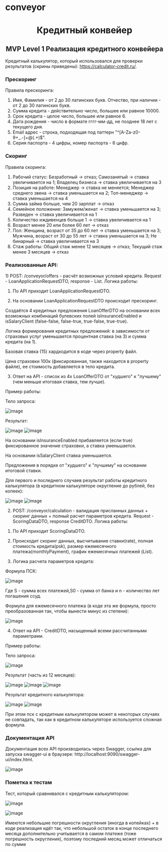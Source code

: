 # conveyor
<h1 align="center"> Кредитный конвейер </h1>
<h2 align="center"> MVP Level 1 Реализация кредитного конвейера </h2>

Кредитный калькулятор, который использовался для проверки результатов (скрины приведены): <a> https://calculator-credit.ru/</a>.

<h3> Прескоринг </h3>
Правила прескоринга:

1) Имя, Фамилия - от 2 до 30 латинских букв. Отчество, при наличии - от 2 до 30 латинских букв.
2) Сумма кредита - действительно число, большее или равное 10000.
3) Срок кредита - целое число, большее или равное 6.
4) Дата рождения - число в формате гггг-мм-дд, не позднее 18 лет с текущего дня.
5) Email адрес - строка, подходящая под паттерн "^[A-Za-z0-9+_.-]+@(.+)$".
6) Серия паспорта - 4 цифры, номер паспорта - 6 цифр.

<h3> Скоринг </h3>
Правила скоринга:

1) Рабочий статус: Безработный → отказ; Самозанятый → ставка увеличивается на 1; Владелец бизнеса → ставка увеличивается на 3
2) Позиция на работе: Менеджер → ставка не меняется; Менеджер среднего звена → ставка уменьшается на 2; Топ-менеджер → ставка уменьшается на 4
3) Сумма займа больше, чем 20 зарплат → отказ
4) Семейное положение: Замужем/женат → ставка уменьшается на 3; Разведен → ставка увеличивается на 1
5) Количество иждивенцев больше 1 → ставка увеличивается на 1
6) Возраст менее 20 или более 60 лет → отказ
7) Пол: Женщина, возраст от 35 до 60 лет → ставка уменьшается на 3; Мужчина, возраст от 30 до 55 лет → ставка уменьшается на 3; Не бинарный → ставка увеличивается на 3
8) Стаж работы: Общий стаж менее 12 месяцев → отказ; Текущий стаж менее 3 месяцев → отказ

<h3> Реализованные API: </h3>
1) POST: /conveyor/offers - расчёт возможных условий кредита. Request - LoanApplicationRequestDTO, response - List<LoanOfferDTO>.
  Логика работы: 
  
  1. По API приходит LoanApplicationRequestDTO.

  2. На основании LoanApplicationRequestDTO происходит прескоринг. 
  
  Создаётся 4 кредитных предложения LoanOfferDTO на основании всех возможных комбинаций булевских полей isInsuranceEnabled и isSalaryClient (false-false, false-true, true-false, true-true). 
  
  Логика формирования кредитных предложений: в зависимости от страховых услуг уменьшается процентная ставка (на 3) и сумма кредита (на 1). 
  
  Базовая ставка (15) хардкодится в коде через property файл. 
  
  Цена страховки 100к (фиксированная, также находится в property файле), ее стоимость добавляется в тело кредита.

  3. Ответ на API - список из 4х LoanOfferDTO от "худшего" к "лучшему" (чем меньше итоговая ставка, тем лучше).

Пример работы:

Тело запроса:


![image](https://github.com/Sermjazhko/conveyor/assets/43463670/0c7c6aed-294b-40a0-8c6a-a188c4881875)

Результат:


![image](https://github.com/Sermjazhko/conveyor/assets/43463670/6117db8c-6551-4ab5-8dd5-7769391e9234)
![image](https://github.com/Sermjazhko/conveyor/assets/43463670/6ab6427d-9634-471b-bf5d-d10339405045)

На основании isInsuranceEnabled прибавляется (если true) фиксированное значение страховки, а ставка уменьшается.

На основании isSalaryClient ставка уменьшается. 

Предложения в порядке от "худшего" к "лучшему" на основании итоговой ставки.

Для первого и последнего случаев результат работы кредитного калькулятора (в кредитном калькуляторе округление до рублей, без копеек): 


![image](https://github.com/Sermjazhko/conveyor/assets/43463670/07567be3-acef-4f56-a865-5b384744ced0)
![image](https://github.com/Sermjazhko/conveyor/assets/43463670/1b1862ef-0c0e-4f05-9651-7d635b183e2d)

2) POST: /conveyor/calculation - валидация присланных данных + скоринг данных + полный расчет параметров кредита. Request - ScoringDataDTO, response CreditDTO.
Логика работы:

1. По API приходит ScoringDataDTO.

2. Происходит скоринг данных, высчитывание ставки(rate), полная стоимость кредита(psk), размер ежемесячного платежа(monthlyPayment), график ежемесячных платежей (List<PaymentScheduleElement>).

3. Логика расчета параметров кредита:

Формула ПСК:

![image](https://github.com/Sermjazhko/conveyor/assets/43463670/3db550a2-727d-43fb-86cd-c7d75e937e6c)

Где S - сумма всех платежей,S0 - сумма от банка и n - количество лет погашения ссуд.

Формула для ежемесячного платежа (в коде эта же формула, просто преобразованная так, чтобы вынести минус из степени):

![image](https://github.com/Sermjazhko/conveyor/assets/43463670/4d4af678-9dff-419a-8558-0dd9d864d1a1)
 
4. Ответ на API - CreditDTO, насыщенный всеми рассчитанными параметрами.

Пример работы:

Тело запроса:

![image](https://github.com/Sermjazhko/conveyor/assets/43463670/f5f78ce9-d9c1-4f0a-8705-8f6726d3d35f)

Результат (часть из 12 месяцев): 

![image](https://github.com/Sermjazhko/conveyor/assets/43463670/5c32b259-b8c5-4617-aa88-120a67a78356)
![image](https://github.com/Sermjazhko/conveyor/assets/43463670/8d00027d-94a0-4800-adab-0016f40ffbb3)
![image](https://github.com/Sermjazhko/conveyor/assets/43463670/3453d5b1-bb33-4eee-96e4-b92f69e520d5)

Результат кредитного калькулятора: 

![image](https://github.com/Sermjazhko/conveyor/assets/43463670/3c800b04-7282-49ee-ab53-ae22a5869f82)
![image](https://github.com/Sermjazhko/conveyor/assets/43463670/47814a22-299b-4d47-8339-bfa8145bbcd4)

При этом пск с кредитным калькулятором может в некоторых случаях не совпадать, так как в кредитном калькуляторе используется сложная формула. 

<h3> Документация API </h3>

Документация всех API производилась через Swagger, ссылка для запуска swagger-ui в браузере: <a>http://localhost:9090/swagger-ui/index.html</a>.

![image](https://github.com/Sermjazhko/conveyor/assets/43463670/6e230b1b-51af-4f52-83e0-1c95e41a7a2d)


<h3> Пометка к тестам </h3>

Тест, который сравнивался с кредитным калькулятором: 

![image](https://github.com/Sermjazhko/conveyor/assets/43463670/529500c9-1592-4eeb-b0de-b8240fdd9882)

![image](https://github.com/Sermjazhko/conveyor/assets/43463670/03b2bd31-4b47-4fce-a6f5-e396ca049055)

Имеются небольшие погрешности округления (иногда в копейках) + в коде реализация идёт так, 
что небольшой остаток в конце последнего месяца дополнительно учитывается в самом платеже (тоже погрешность округления), 
поэтому последний месяц может отличаться по сумме
